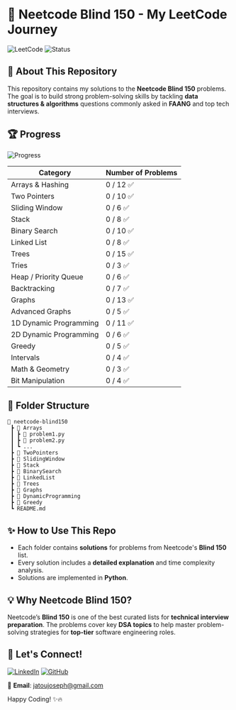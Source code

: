 # 🚀 Neetcode Blind 150 - My LeetCode Journey

![LeetCode](https://img.shields.io/badge/LeetCode-Blind%20150-orange?style=for-the-badge&logo=leetcode)
![Status](https://img.shields.io/badge/Status-In%20Progress-blue?style=for-the-badge)

## 📌 About This Repository
This repository contains my solutions to the **Neetcode Blind 150** problems. The goal is to build strong problem-solving skills by tackling **data structures & algorithms** questions commonly asked in **FAANG** and top tech interviews.

## 🏆 Progress
![Progress](https://progress-bar.dev/0/?title=Completed)

| Category             | Number of Problems |
|----------------------|-------------------|
| Arrays & Hashing    | 0 / 12 ✅         |
| Two Pointers        | 0 / 10 ✅         |
| Sliding Window      | 0 / 6 ✅          |
| Stack              | 0 / 8 ✅          |
| Binary Search      | 0 / 10 ✅         |
| Linked List        | 0 / 8 ✅          |
| Trees              | 0 / 15 ✅         |
| Tries              | 0 / 3 ✅          |
| Heap / Priority Queue | 0 / 6 ✅       |
| Backtracking       | 0 / 7 ✅          |
| Graphs             | 0 / 13 ✅         |
| Advanced Graphs    | 0 / 5 ✅          |
| 1D Dynamic Programming | 0 / 11 ✅    |
| 2D Dynamic Programming | 0 / 6 ✅     |
| Greedy             | 0 / 5 ✅          |
| Intervals          | 0 / 4 ✅          |
| Math & Geometry    | 0 / 3 ✅          |
| Bit Manipulation   | 0 / 4 ✅          |

## 📂 Folder Structure
```
📂 neetcode-blind150
 ┣ 📂 Arrays
 ┃ ┣ 📜 problem1.py
 ┃ ┣ 📜 problem2.py
 ┃ ┗ ...
 ┣ 📂 TwoPointers
 ┣ 📂 SlidingWindow
 ┣ 📂 Stack
 ┣ 📂 BinarySearch
 ┣ 📂 LinkedList
 ┣ 📂 Trees
 ┣ 📂 Graphs
 ┣ 📂 DynamicProgramming
 ┣ 📂 Greedy
 ┗ README.md
```

## ✨ How to Use This Repo
- Each folder contains **solutions** for problems from Neetcode's **Blind 150** list.
- Every solution includes a **detailed explanation** and time complexity analysis.
- Solutions are implemented in **Python**.

## 💡 Why Neetcode Blind 150?
Neetcode’s **Blind 150** is one of the best curated lists for **technical interview preparation**. The problems cover key **DSA topics** to help master problem-solving strategies for **top-tier** software engineering roles.

## 🚀 Let's Connect!
[![LinkedIn](https://img.shields.io/badge/LinkedIn-Connect-blue?style=for-the-badge&logo=linkedin)](https://linkedin.com/in/josephjatou)
[![GitHub](https://img.shields.io/badge/GitHub-Follow-black?style=for-the-badge&logo=github)](https://github.com/sudoBaymax)

📧 **Email**: jatoujoseph@gmail.com

Happy Coding! ✨🔥
